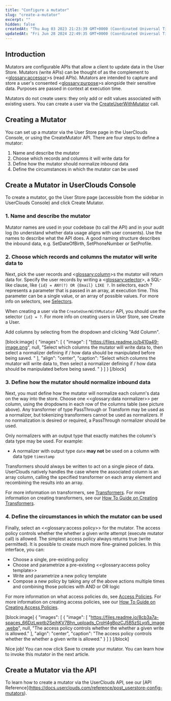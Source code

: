 ```yaml
---
title: "Configure a mutator"
slug: "create-a-mutator"
excerpt: ""
hidden: false
createdAt: "Thu Aug 03 2023 21:23:39 GMT+0000 (Coordinated Universal Time)"
updatedAt: "Fri Jun 28 2024 22:49:35 GMT+0000 (Coordinated Universal Time)"
---
```

## Introduction

Mutators are configurable APIs that allow a client to update data in the User Store. Mutators (write APIs) can be thought of as the complement to <<glossary:accessor>>s (read APIs). Mutators are intended to capture and store a user's consented <<glossary:purpose>>s alongside their sensitive data. Purposes are passed in context at execution time. 

Mutators do not create users: they only add or edit values associated with existing users. You can create a user via the [CreateUserWithMutator](https://docs.userclouds.com/reference/post_userstore-api-users)  call. 

## Creating a Mutator

You can set up a mutator via the User Store page in the UserClouds Console, or using the CreateMutator API. There are four steps to define a mutator:

1. Name and describe the mutator
2. Choose which records and columns it will write data for
3. Define how the mutator should normalize inbound data
4. Define the circumstances in which the mutator can be used

## Create a Mutator in UserClouds Console

To create a mutator, go the User Store page (accessible from the sidebar in UserClouds Console) and click Create Mutator. 

### 1. Name and describe the mutator

Mutator names are used in your codebase (to call the API) and in your audit log (to understand whether data usage aligns with user consents). Use the names to describe what the API does. A good naming structure describes the inbound data, e.g. SetDateOfBirth, SetPhoneNumber or SetProfile.

### 2. Choose which records and columns the mutator will write data to

Next, pick the user records and <<glossary:column>>s the mutator will return data for. Specify the user records by writing a <<glossary:selector>>, a SQL-like clause, like `{id} = ANY(?) OR {Email} LIKE ?`. In selectors, each ? represents a parameter that is passed in an array, at execution time. This parameter can be a single value, or an array of possible values. For more info on selectors, see [Selectors](https://docs.userclouds.com/docs/selectors).

When creating a user via the `CreateUserWithMutator` API, you should use the selector `{id} = ?`. For more info on creating users in User Store, see Create a User. 

Add columns by selecting from the dropdown and clicking "Add Column".

[block:image]
{
  "images": [
    {
      "image": [
        "https://files.readme.io/b410a49-image.png",
        null,
        "Select which columns the mutator will write data to, then select a normalizer defining if / how data should be manipulated before being saved. "
      ],
      "align": "center",
      "caption": "Select which columns the mutator will write data to, then select a normalizer defining if / how data should be manipulated before being saved. "
    }
  ]
}
[/block]


### 3. Define how the mutator should normalize inbound data

Next, you must define how the mutator will normalize each column's data on the way into the store. Choose one <<glossary:data normalizer>> per column, using the dropdowns in each row of the columns table (see picture above). Any transformer of type PassThrough or Transform may be used as a normalizer, but tokenizing transformers cannot be used as normalizers. If no normalization is desired or required, a PassThrough normalizer should be used.

Only normalizers with an output type that exactly matches the column's data type may be used. For example: 

- A normalizer with output type `date` **may not** be used on a column with data type `timestamp`

Transformers should always be written to act on a single piece of data. UserClouds natively handles the case where the associated column is an array column, calling the specified transformer on each array element and recombining the results into an array.

For more information on transformers, see [Transformers](https://docs.userclouds.com/docs/transformers-1). For more information on creating transformers, see our [How To Guide on Creating Transformers](https://docs.userclouds.com/docs/create-a-transformer).

### 4. Define the circumstances in which the mutator can be used

Finally, select an <<glossary:access policy>> for the mutator. The access policy controls whether the whether a given write attempt (execute mutator call) is allowed. The simplest access policy always returns true (write permitted). It is possible to create much more fine-grained policies. In this interface, you can:

- Choose a single, pre-existing policy
- Choose and parametrize a pre-existing <<glossary:access policy template>>
- Write and parametrize a new policy template
- Compose a new policy by taking any of the above actions multiple times and combining those policies with AND or OR logic

For more information on what access policies do, see [Access Policies](https://docs.userclouds.com/docs/access-policies-1). For more information on creating access policies, see our [How To Guide on Creating Access Policies](https://docs.userclouds.com/docs/create-an-access-policy).

[block:image]
{
  "images": [
    {
      "image": [
        "https://files.readme.io/8cb3a7a-spaces_66DzLwptb2SejhKV7Bhn_uploads_CroH4gBpzCJ5B5zSLyq5_image.webp",
        null,
        "The access policy controls whether the whether a given write is allowed."
      ],
      "align": "center",
      "caption": "The access policy controls whether the whether a given write is allowed."
    }
  ]
}
[/block]


Nice job! You can now click Save to create your mutator. You can learn how to invoke this mutator in the next article.

## Create a Mutator via the API

To learn how to create a mutator via the UserClouds API, see our [API Reference]\(<https://docs.userclouds.com/reference/post_userstore-config-mutators>).
